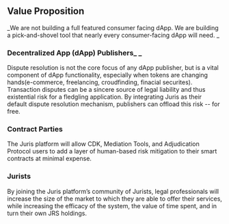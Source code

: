 ## Value Proposition

_We are not building a full featured consumer facing dApp. We are building a pick-and-shovel tool that nearly every consumer-facing dApp will need.  _

### Decentralized App \(dApp\) Publishers_ _

Dispute resolution is not the core focus of any dApp publisher, but is a vital component of dApp functionality, especially when tokens are changing hands\(e-commerce, freelancing, croudfinding, finacial securites\). Transaction disputes can be a sincere source of legal liability and thus existential risk for a fledgling application. By integrating Juris as their default dispute resolution mechanism, publishers can offload this risk -- for free.

### Contract Parties

The Juris platform will allow CDK, Mediation Tools, and Adjudication Protocol users to add a layer of human-based risk mitigation to their smart contracts at minimal expense.

### Jurists

By joining the Juris platform’s community of Jurists, legal professionals will increase the size of the market to which they are able to offer their services, while increasing the efficacy of the system, the value of time spent, and in turn their own JRS holdings.


